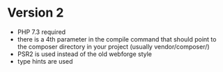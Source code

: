 # Version 2

- PHP 7.3 required
- there is a 4th parameter in the compile command that should point to the composer directory in your project (usually vendor/composer/)
- PSR2 is used instead of the old webforge style
- type hints are used
